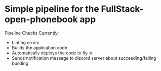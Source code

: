 # Simple pipeline for the FullStack-open-phonebook app

Pipeline Checks Currently:

- Linting errors
- Builds the application code
- Automatically deploys the code to fly.io
- Sends notification message to discord server about succeeding/failing building

